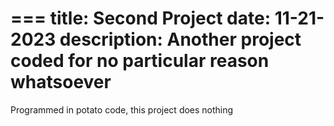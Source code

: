 === 
title: Second Project
date: 11-21-2023
description: Another project coded for no particular reason whatsoever
=== 
Programmed in potato code, this project does nothing